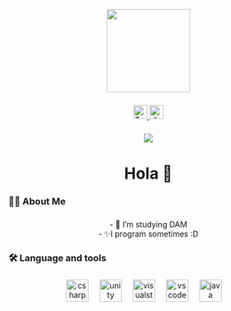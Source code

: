 <div align="center">
  <img height="150" src="https://avatars.githubusercontent.com/u/126024362?v=4"  />
</div>

###

<div align="center">
  <a href="https://www.twitch.tv/klyxerr" target="_blank">
    <img src="https://img.shields.io/twitch/status/davilone322" height="25" alt="Twitch logo"  />
    <a href="https://discord.gg/WR34dysNSV" target="_blank">
    <img src="https://img.shields.io/static/v1?message=Discord&logo=discord&label=&color=7289DA&logoColor=white&labelColor=&style=for-the-badge" height="25" alt="discord logo"  />
  </a>
  </a>
  
</div>

###

<div align="center">
  <img src="https://komarev.com/ghpvc/?username=Davilone32Oficial&style=for-the-badge"  />
</div>

###

<h1 align="center">Hola 👋</h1>

###

<h3 align="left">👩‍💻  About Me</h3>

###

<p align="center">- 👀 I’m studying DAM<br>- ✨I program sometimes :D</p>

###

<h3 align="left">🛠 Language and tools</h3>

###

<div align="center">
  <img src="https://cdn.jsdelivr.net/gh/devicons/devicon/icons/csharp/csharp-original.svg" height="40" alt="csharp logo"  />
  <img width="12" />
  <img src="https://cdn.jsdelivr.net/gh/devicons/devicon/icons/unity/unity-original.svg" height="40" alt="unity logo"  />
  <img width="12" />
  <img src="https://cdn.jsdelivr.net/gh/devicons/devicon/icons/visualstudio/visualstudio-plain.svg" height="40" alt="visualstudio logo"  />
  <img width="12" />
  <img src="https://cdn.jsdelivr.net/gh/devicons/devicon/icons/vscode/vscode-original.svg" height="40" alt="vscode logo"  />
  <img width="12" />
  <img src="https://cdn.jsdelivr.net/gh/devicons/devicon@latest/icons/java/java-original.svg" height="40" alt="java logo"  />
  <img width="12" />
</div>

###

###
